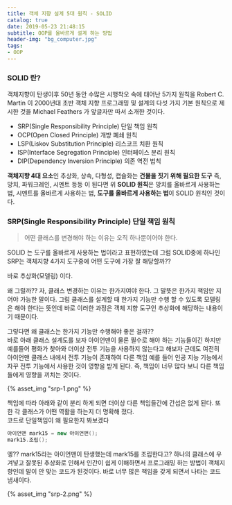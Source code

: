 ```yaml
---
title: 객체 지향 설계 5대 원칙 - SOLID
catalog: true
date: 2019-05-23 21:48:15
subtitle: OOP를 올바르게 설계 하는 방법
header-img: "bg_computer.jpg"
tags: 
- OOP
---
```


### SOLID 란?
객체지향이 탄생이후 50년 동안 수많은 시행착오 속에 태어난 5가지 원칙을 Robert C. Martin 이 2000년대 초반 객체 지향 프로그래밍 및 설계의 다섯 가지 기본 원칙으로 제시한 것을 Michael Feathers 가 앞글자만 따서 소개한 것이다.

- SRP(Single Responsibility Principle) 단일 책임 원칙
- OCP(Open Closed Principle) 개방 폐쇄 원칙
- LSP(Liskov Substitution Principle) 리스코프 치환 원칙
- ISP(Interface Segregation Principle) 인터페이스 분리 원칙
- DIP(Dependency Inversion Principle) 의존 역전 법칙

**객체지향 4대 요소**인 추상화, 상속, 다형성, 캡슐화는 **건물을 짓기 위해 필요한 도구** 즉, 망치, 파워크레인, 시멘트 등등 이 된다면 위 **SOLID 원칙**은 망치를 올바르게 사용하는 법, 시멘트를 올바르게 사용하는 법, **도구를 올바르게 사용하는 법**이 SOLID 원칙인 것이다.

### SRP(Single Responsibility Principle) 단일 책임 원칙

> 어떤 클래스를 변경해야 하는 이유는 오직 하나뿐이어야 한다.

SOLID 는 도구를 올바르게 사용하는 법이라고 표현하였는데 그럼 SOLID중에 하나인 SRP는 객체지향 4가지 도구중에 어떤 도구에 가장 잘 해당할까??  

바로 추상화(모델링) 이다.  

왜 그럴까?? 자, 클래스 변경하는 이유는 한가지여야 한다. 그 말뜻은 한가지 책임만 지어야 가능한 말이다. 그럼 클래스를 설계할 때 한가지 기능만 수행 할 수 있도록 모델링은 해야 한다는 뜻인데 바로 이러한 과정은 객체 지향 도구인 추상화에 해당하는 내용이기 때문이다.  

그렇다면 왜 클래스는 한가지 기능만 수행해야 좋은 걸까??  
바로 아래 클래스 설계도를 보자 아이언맨이 물론 필수로 해야 하는 기능들이긴 하지만 예를들어 평화가 찾아와 더이상 전투 기능을 사용하지 않는다고 해보자 근데도 여전히 아이언맨 클래스 내에서 전투 기능이 존재하여 다른 책임 예를 들어 인공 지능 기능에서 자꾸 전투 기능에서 사용한 것이 영향을 받게 된다. 즉, 책임이 너무 많다 보니 다른 책임들에게 영향을 끼치는 것이다.

{% asset_img "srp-1.png" %}  


책임에 따라 아래와 같이 분리 하게 되면 더이상 다른 책임들간에 간섭은 없게 된다. 또한 각 클래스가 어떤 역활을 하는지 더 명확해 졌다.  
코드로 단일책임이 왜 필요한지 봐보겠다

~~~ java
아이언맨 mark15 = new 아이언맨();
mark15.조립();
~~~

엥?? mark15라는 아이언맨이 탄생했는데 mark15를 조립한다고? 하나의 클래스에 우겨넣고 잘못된 추상화로 인해서 인간이 쉽게 이해하면서 프로그래밍 하는 방법이 객체지향인데 말이 안 맞는 코드가 된것이다.  바로 너무 많은 책임을 갖게 되면서 나타는 코드 냄새이다.



{% asset_img "srp-2.png" %}  